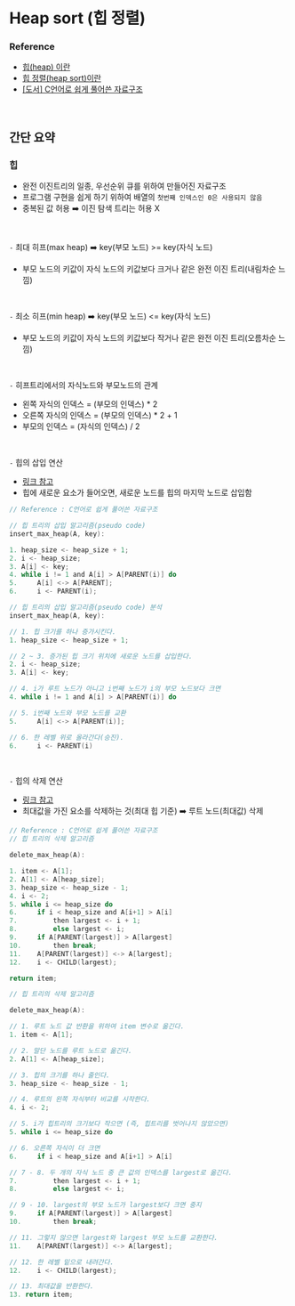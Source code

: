 # Heap sort (힙 정렬)
### Reference
- [힙(heap) 이란](https://gmlwjd9405.github.io/2018/05/10/data-structure-heap.html)
- [힙 정렬(heap sort)이란](https://gmlwjd9405.github.io/2018/05/10/algorithm-heap-sort.html)
- [[도서] C언어로 쉽게 풀어쓴 자료구조](http://www.yes24.com/Product/Goods/69750539)

<br>

## 간단 요약

### 힙
- 완전 이진트리의 일종, 우선순위 큐를 위하여 만들어진 자료구조
- 프로그램 구현을 쉽게 하기 위하여 배열의 `첫번째 인덱스인 0은 사용되지 않음`
- 중복된 값 허용 ➡️ 이진 탐색 트리는 허용 X

<br>

`-` 최대 히프(max heap) ➡️ key(부모 노드) >= key(자식 노드)
- 부모 노드의 키값이 자식 노드의 키값보다 크거나 같은 완전 이진 트리(내림차순 느낌)

<br>

`-` 최소 히프(min heap) ➡️ key(부모 노드) <= key(자식 노드)
- 부모 노드의 키값이 자식 노드의 키값보다 작거나 같은 완전 이진 트리(오름차순 느낌)

<br>

`-` 히프트리에서의 자식노드와 부모노드의 관계
- 왼쪽 자식의 인덱스 = (부모의 인덱스) * 2
- 오른쪽 자식의 인덱스 = (부모의 인덱스) * 2 + 1
- 부모의 인덱스 = (자식의 인덱스) / 2

<br>

`-` 힙의 삽입 연산
- [링크 참고](https://gmlwjd9405.github.io/2018/05/10/data-structure-heap.html)
- 힙에 새로운 요소가 들어오면, 새로운 노드를 힙의 마지막 노드로 삽입함

```C
// Reference : C언어로 쉽게 풀어쓴 자료구조

// 힙 트리의 삽입 알고리즘(pseudo code)
insert_max_heap(A, key):

1. heap_size <- heap_size + 1;
2. i <- heap_size;
3. A[i] <- key;
4. while i != 1 and A[i] > A[PARENT(i)] do
5.     A[i] <-> A[PARENT];
6.     i <- PARENT(i);
```

```C
// 힙 트리의 삽입 알고리즘(pseudo code) 분석
insert_max_heap(A, key):

// 1. 힙 크기를 하나 증가시킨다.
1. heap_size <- heap_size + 1;

// 2 ~ 3. 증가된 힙 크기 위치에 새로운 노드를 삽입한다.
2. i <- heap_size;
3. A[i] <- key;

// 4. i가 루트 노드가 아니고 i번째 노드가 i의 부모 노드보다 크면
4. while i != 1 and A[i] > A[PARENT(i)] do

// 5. i번째 노드와 부모 노드를 교환
5.     A[i] <-> A[PARENT(i)];

// 6. 한 레벨 위로 올라간다(승진).
6.     i <- PARENT(i)
```

<br>

`-` 힙의 삭제 연산
- [링크 참고](https://gmlwjd9405.github.io/2018/05/10/data-structure-heap.html)
- 최대값을 가진 요소를 삭제하는 것(최대 힙 기준) ➡️ 루트 노드(최대값) 삭제

```C
// Reference : C언어로 쉽게 풀어쓴 자료구조
// 힙 트리의 삭제 알고리즘

delete_max_heap(A):

1. item <- A[1];
2. A[1] <- A[heap_size];
3. heap_size <- heap_size - 1;
4. i <- 2;
5. while i <= heap_size do
6.     if i < heap_size and A[i+1] > A[i]
7.         then largest <- i + 1;
8.         else largest <- i;
9.     if A[PARENT(largest)] > A[largest]
10.        then break;
11.    A[PARENT(largest)] <-> A[largest];
12.    i <- CHILD(largest);

return item;
```
```C
// 힙 트리의 삭제 알고리즘

delete_max_heap(A):

// 1. 루트 노드 값 반환을 위하여 item 변수로 옮긴다.
1. item <- A[1];

// 2. 말단 노드를 루트 노드로 옮긴다.
2. A[1] <- A[heap_size];

// 3. 힙의 크기를 하나 줄인다.
3. heap_size <- heap_size - 1;

// 4. 루트의 왼쪽 자식부터 비교를 시작한다.
4. i <- 2;

// 5. i가 힙트리의 크기보다 작으면 (즉, 힙트리를 벗어나지 않았으면)
5. while i <= heap_size do

// 6. 오른쪽 자식이 더 크면
6.     if i < heap_size and A[i+1] > A[i]

// 7 - 8. 두 개의 자식 노드 중 큰 값의 인덱스를 largest로 옮긴다.
7.         then largest <- i + 1;
8.         else largest <- i;

// 9 - 10. largest의 부모 노드가 largest보다 크면 중지
9.     if A[PARENT(largest)] > A[largest]
10.        then break;

// 11. 그렇지 않으면 largest와 largest 부모 노드를 교환한다.
11.    A[PARENT(largest)] <-> A[largest];

// 12. 한 레벨 밑으로 내려간다.
12.    i <- CHILD(largest);

// 13. 최대값을 반환한다.
13. return item;
```
